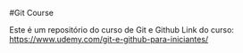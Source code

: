#Git Course

Este é um repositório do curso de Git e Github
Link do curso: https://www.udemy.com/git-e-github-para-iniciantes/